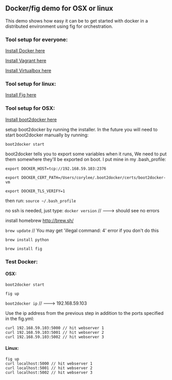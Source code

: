 ## Docker/fig demo for OSX or linux

This demo shows how easy it can be to get started with docker in a distributed environment using
fig for orchestration.

### Tool setup for everyone:
[Install Docker here](https://docs.docker.com/installation/mac/)

[Install Vagrant here](http://www.vagrantup.com/downloads.html)

[Install Virtualbox here](https://www.virtualbox.org/wiki/Downloads)


### Tool setup for linux:
[Install Fig here](http://www.fig.sh/)


### Tool setup for OSX:
[Install boot2docker here](http://boot2docker.io/)

setup boot2docker by running the installer.
In the future you will need to start boot2docker manually by running:

`boot2docker start`

boot2docker tells you to export some variables when it runs, We need to put them somewhere they'll be exported on boot.
I put mine in my .bash_profile:

`export DOCKER_HOST=tcp://192.168.59.103:2376`

`export DOCKER_CERT_PATH=/Users/corylee/.boot2docker/certs/boot2docker-vm`

`export DOCKER_TLS_VERIFY=1`
  
then run:
`source ~/.bash_profile`

no ssh is needed, just type:
`docker version` // ---> should see no errors

install homebrew
http://brew.sh/

`brew update` // You may get 'illegal command: 4' error if you don't do this

`brew install python`

`brew install fig`


### Test Docker:
#### OSX:
`boot2docker start`

`fig up`

`boot2docker ip` // ---> 192.168.59.103

Use the ip address from the previous step in addition to the ports specified in the fig.yml:

	curl 192.168.59.103:5000 // hit webserver 1
	curl 192.168.59.103:5001 // hit webserver 2
	curl 192.168.59.103:5002 // hit webserver 3


#### Linux:
	fig up
	curl localhost:5000 // hit webserver 1
	curl localhost:5001 // hit webserver 2
	curl localhost:5002 // hit webserver 3